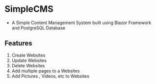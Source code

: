 # SimpleCMS

- A Simple Content Management System built using Blazor Framework and PostgreSQL Database

## Features

1. Create Websites
2. Update Websites
3. Delete Websites
4. Add multiple pages to a Websites
5. Add Pictures , Videos, etc to Websites
